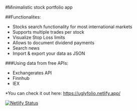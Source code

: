 #Minimalistic stock portfolio app

##Functionalites:
- Stocks search functionality for most international markets
- Supports multiple trades per stock
- Visualize Stop Loss limits
- Allows to document dividend payments
- Search news
- Import & export your data as JSON


###Using data from free APIs:
- Exchangerates API
- Finnhub
- IEX

*You can check it out here:
https://uglyfolio.netlify.app/

[![Netlify Status](https://api.netlify.com/api/v1/badges/d59cc7e2-825c-4f16-9249-8790deff9638/deploy-status)](https://app.netlify.com/sites/uglyfolio/deploys)
